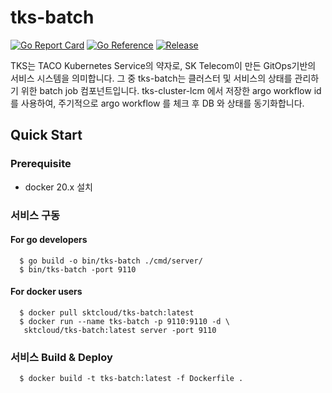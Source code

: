 # tks-batch

[![Go Report Card](https://goreportcard.com/badge/github.com/openinfradev/tks-batch?style=flat-square)](https://goreportcard.com/report/github.com/openinfradev/tks-batch)
[![Go Reference](https://pkg.go.dev/badge/github.com/openinfradev/tks-batch.svg)](https://pkg.go.dev/github.com/openinfradev/tks-batch)
[![Release](https://img.shields.io/github/release/sktelecom/tks-batch.svg?style=flat-square)](https://github.com/openinfradev/tks-batch/releases/latest)

TKS는 TACO Kubernetes Service의 약자로, SK Telecom이 만든 GitOps기반의 서비스 시스템을 의미합니다. 그 중 tks-batch는 클러스터 및 서비스의 상태를 관리하기 위한 batch job 컴포넌트입니다.
tks-cluster-lcm 에서 저장한 argo workflow id 를 사용하여, 주기적으로 argo workflow 를 체크 후 DB 와 상태를 동기화합니다.


## Quick Start

### Prerequisite
* docker 20.x 설치

### 서비스 구동 
#### For go developers
```
  $ go build -o bin/tks-batch ./cmd/server/
  $ bin/tks-batch -port 9110
```

#### For docker users
```
  $ docker pull sktcloud/tks-batch:latest
  $ docker run --name tks-batch -p 9110:9110 -d \
   sktcloud/tks-batch:latest server -port 9110 
```

### 서비스 Build & Deploy
```
  $ docker build -t tks-batch:latest -f Dockerfile .
```
